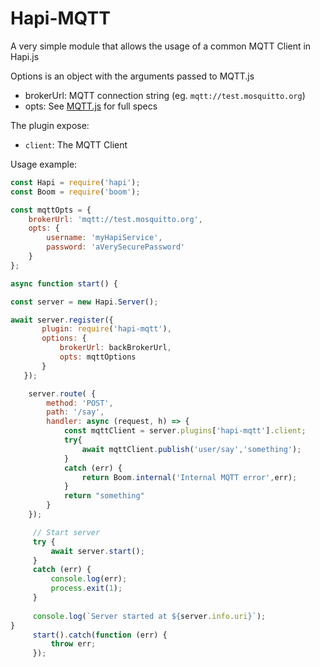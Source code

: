 # Hapi-MQTT

A very simple module that allows the usage of a common MQTT Client in Hapi.js

Options is an object with the arguments passed to MQTT.js

- brokerUrl: MQTT connection string (eg. `mqtt://test.mosquitto.org`)
- opts: See [MQTT.js](https://github.com/mqttjs/MQTT.js) for full specs

The plugin expose:
 - `client`: The MQTT Client
 
Usage example:
 ```js
 const Hapi = require('hapi');
 const Boom = require('boom');
 
 const mqttOpts = {
     brokerUrl: 'mqtt://test.mosquitto.org',
     opts: {
         username: 'myHapiService',
         password: 'aVerySecurePassword'
     }
 };
 
 async function start() {

 const server = new Hapi.Server();
 
await server.register({
        plugin: require('hapi-mqtt'),
        options: {
            brokerUrl: backBrokerUrl,
            opts: mqttOptions
        }
    });
 
     server.route( {
         method: 'POST',
         path: '/say',
         handler: async (request, h) => {
             const mqttClient = server.plugins['hapi-mqtt'].client;
             try{
                 await mqttClient.publish('user/say','something');
             }
             catch (err) {
                 return Boom.internal('Internal MQTT error',err);
             }
             return "something"
         }
     });
 
      // Start server
      try {
          await server.start();
      }
      catch (err) {
          console.log(err);
          process.exit(1);
      }
      
      console.log(`Server started at ${server.info.uri}`);
 }
      start().catch(function (err) {
          throw err;
      });
```
